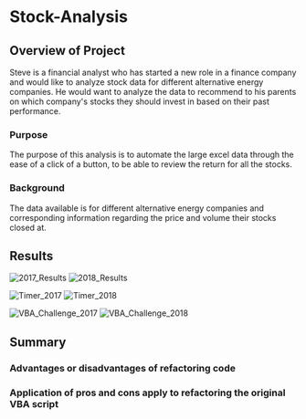# Stock-Analysis

## Overview of Project
Steve is a financial analyst who has started a new role in a finance company and would like to analyze stock data for different alternative energy companies. He would want to analyze the data to recommend to his parents on which company's stocks they should invest in based on their past performance. 
### Purpose
The purpose of this analysis is to automate the large excel data through the ease of a click of a button, to be able to review the return for all the stocks.
### Background
The data available is for different alternative energy companies and corresponding information regarding the price and volume their stocks closed at.  

## Results

![2017_Results](https://user-images.githubusercontent.com/84694664/125178600-b3b0bf80-e1b4-11eb-8df3-a6a1d8796fe1.png)
![2018_Results](https://user-images.githubusercontent.com/84694664/125178603-b7444680-e1b4-11eb-99af-54b6bf9ed523.png)


![Timer_2017](https://user-images.githubusercontent.com/84694664/125178609-c88d5300-e1b4-11eb-9b14-12a171223483.JPG)
![Timer_2018](https://user-images.githubusercontent.com/84694664/125178611-ca571680-e1b4-11eb-9f9d-00f37fd9b497.JPG)

![VBA_Challenge_2017](https://user-images.githubusercontent.com/84694664/125178613-cd520700-e1b4-11eb-901b-32ad2b07bbbb.JPG)
![VBA_Challenge_2018](https://user-images.githubusercontent.com/84694664/125178615-ce833400-e1b4-11eb-9b13-9a0fe8120cff.JPG)

## Summary

### Advantages or disadvantages of refactoring code

### Application of pros and cons apply to refactoring the original VBA script
